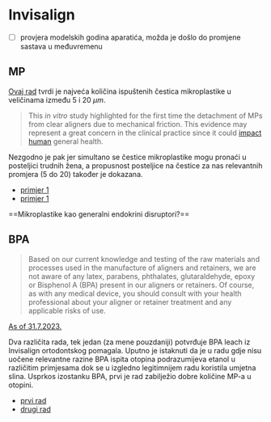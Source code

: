 # Invisalign
- [ ] provjera modelskih godina aparatića, možda je došlo do promjene sastava u međuvremenu
## MP
[Ovaj rad](https://www.sciencedirect.com/science/article/abs/pii/S0048969722084601?via%3Dihub) tvrdi je najveća količina ispuštenih čestica mikroplastike u veličinama između 5 i 20 $\mu m$. 
>This _in vitro_ study highlighted for the first time the detachment of MPs from clear aligners due to mechanical friction. This evidence may represent a great concern in the clinical practice since it could [impact human](https://www.sciencedirect.com/topics/earth-and-planetary-sciences/anthropogenic-effect "Learn more about impact human from ScienceDirect's AI-generated Topic Pages") general health.

Nezgodno je pak jer simultano se čestice mikroplastike mogu pronaći u posteljici trudnih žena, a propusnost posteljice na čestice za nas relevantnih promjera (5 do 20) također je dokazana.
- [primjer 1](10.1016@j.envint.2020.106274.pdf)
- [primjer 1](braun2021.pdf)

==Mikroplastike kao generalni endokrini disruptori?==
## BPA
>Based on our current knowledge and testing of the raw materials and processes used in the manufacture of aligners and retainers, we are not aware of any latex, parabens, phthalates, glutaraldehyde, epoxy or Bisphenol A (BPA) present in our aligners or retainers. Of course, as with any medical device, you should consult with your health professional about your aligner or retainer treatment and any applicable risks of use.

[As of 31.7.2023.](https://www.invisalign.com/frequently-asked-questions)

Dva različita rada, tek jedan (za mene pouzdaniji) potvrđuje BPA leach iz Invisalign ortodontskog pomagala. Uputno je istaknuti da je u radu gdje nisu uočene relevantne razine BPA ispita otopina podrazumijeva etanol u različitim primjesama dok se u izgledno legitimnijem radu koristila umjetna slina. Usprkos izostanku BPA, prvi je rad zabilježio dobre količine MP-a u otopini.
- [prvi rad](rpm.2103034)
- [drugi rad](dentistry-10-00027)
